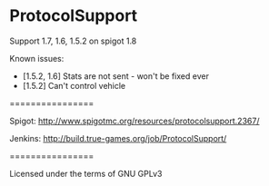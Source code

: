 ProtocolSupport
===============

Support 1.7, 1.6, 1.5.2 on spigot 1.8

Known issues:
* [1.5.2, 1.6] Stats are not sent - won't be fixed ever
* [1.5.2] Can't control vehicle

================

Spigot: http://www.spigotmc.org/resources/protocolsupport.2367/

Jenkins: http://build.true-games.org/job/ProtocolSupport/

================

Licensed under the terms of GNU GPLv3